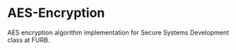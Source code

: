 # AES-Encryption
AES encryption algorithm implementation for Secure Systems Development class at FURB.
